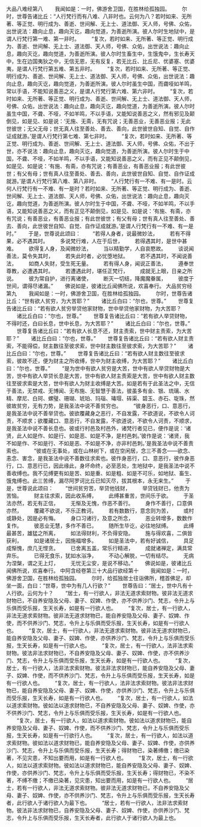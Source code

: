 <!-- { "loadSidebar": true } -->
大品八难经第八
　　我闻如是：一时，佛游舍卫国，在胜林给孤独园。
　　尔时，世尊告诸比丘：“人行梵行而有八难、八非时也。云何为八？若时如来、无所著、等正觉、明行成为、善逝、世间解、无上士、道法御、天人师，号佛、众佑，出世说法：趣向止息，趣向灭讫，趣向觉道，为善逝所演。彼人尔时生地狱中，是谓人行梵行第一难、第一非时。
　　“复次，若时如来、无所著、等正觉、明行成为、善逝、世间解、无上士、道法御、天人师，号佛、众佑，出世说法：趣向止息，趣向灭讫，趣向觉道，为善逝所演。彼人尔时生畜生中，生饿鬼中，生长寿天中，生在边国夷狄之中，无信无恩，无有反复，若无比丘、比丘尼、优婆塞、优婆夷，是谓人行梵行第五难、第五非时。
　　“复次，若时如来、无所著、等正觉、明行成为、善逝、世间解、无上士、道法御、天人师，号佛、众佑，出世说法：趣向止息，趣向灭讫，趣向觉道，为善逝所演。彼人尔时虽生中国，而聋哑如羊鸣，常以手语，不能知说善恶之义，是谓人行梵行第六难、第六非时。
　　“复次，若时如来、无所著、等正觉、明行成为、善逝、世间解、无上士、道法御、天人师，号佛、众佑，出世说法：趣向止息，趣向灭讫，趣向觉道，为善逝所演。彼人尔时虽生中国，不聋、不哑，不如羊鸣，不以手语，又能知说善恶之义，然有邪见及颠倒见，如是见、如是说：‘无施、无斋，无有咒说；无善恶业，无善恶业报；无此世彼世；无父无母；世无真人往至善处、善去、善向，此世彼世自知、自觉、自作证成就游。’是谓人行梵行第七难、第七非时。
　　“复次，若时如来、无所著、等正觉、明行成为、善逝、世间解、无上士、道法御、天人师，号佛、众佑，不出于世，亦不说法：趣向止息，趣向灭讫，趣向觉道，为善逝所演。彼人尔时生于中国，不聋、不哑，不如羊鸣，不以手语，又能知说善恶之义，而有正见不颠倒见，如是见、如是说：‘有施、有斋，亦有咒说；有善恶业，有善恶业报；有此世彼世；有父有母；世有真人往至善处、善去、善向，此世彼世自知、自觉、自作证成就游。’是谓人行梵行第八难、第八非时。
　　“人行梵行有一不难、有一是时。云何人行梵行有一不难、有一是时？若时如来、无所著、等正觉、明行成为、善逝、世间解、无上士、道法御、天人师，号佛、众佑，出世说法：趣向止息，趣向灭讫，趣向觉道，为善逝所演。彼人尔时生于中国，不聋、不哑，不如羊鸣，不以手语，又能知说善恶之义，而有正见不颠倒见，如是见、如是说：‘有施、有斋，亦有咒说；有善恶业，有善恶业报；有此世彼世；有父有母；世有真人往至善处、善去、善向，此世彼世自知、自觉、自作证成就游。’是谓人行梵行有一不难、有一是时。”
　　于是，世尊说此颂曰：
　　“若得人身者，说最微妙法，
　　若有不得果，必不遇其时。
　　多说梵行难，人在于后世，
　　若得遇其时，是世中甚难。
　　欲得复人身，及闻微妙法，
　　当以精勤学，人自哀愍故。
　　谈说闻善法，莫令失其时，
　　若失此时者，必忧堕地狱。
　　若不遇其时，不闻说善法，
　　如商人失财，受生死无量。
　　若有得人身，闻说正善法，
　　遵奉世尊教，必遭遇其时。
　　若遭遇此时，堪任正梵行，
　　成就无上眼，日亲之所说。
　　彼为常自护，进行离诸使，
　　断灭一切结，降魔魔眷属，
　　彼度于世间，谓得尽诸漏。”
　　佛说如是，彼诸比丘闻佛所说，欢喜奉行。
大品贫穷经第九
　　我闻如是：一时，佛游舍卫国，在胜林给孤独园。
　　尔时，世尊告诸比丘：“世有欲人贫穷，为大苦耶？”
　　诸比丘白曰：“尔也，世尊。”
　　世尊复告诸比丘曰：“若有欲人贫穷举贷他家财物，世中举贷他家财物，为大苦耶？
　　诸比丘白曰：“尔也，世尊。”
　　世尊复告诸比丘曰：“若有欲人举贷财物，不得时还，白曰长息，世中长息，为大苦耶？”
　　诸比丘白曰：“尔也，世尊。”
　　世尊复告诸比丘曰：“若有欲人长息不还，财主责索，世中财主责索，为大苦耶？”
　　诸比丘白曰：“尔也，世尊。”
　　世尊复告诸比丘曰：“若有欲人财主责索，不能得偿，财主数往至彼求索，世中财主数往至彼求索，为大苦耶？”
　　诸比丘白曰：“尔也，世尊。”
　　世尊复告诸比丘曰：“若有欲人财主数往至彼求索，彼故不还，便为财主之所收缚，世中为财主收缚，为大苦耶？”
　　诸比丘白曰：“尔也，世尊。”
　　“是为世中有欲人贫穷是大苦，世中有欲人举贷财物是大苦，世中有欲人举贷长息是大苦，世中有欲人财主责索是大苦，世中有欲人财主数往至彼求索是大苦，世中有欲人为财主收缚是大苦。如是若有于此圣法之中，无信于善法，无禁戒、无博闻、无布施、无智慧于善法，彼虽多有金、银、琉璃、水精、摩尼、白珂、螺璧、珊瑚、琥珀、玛瑙、瑇瑁、砗渠、碧玉、赤石、琁珠，然彼故贫穷，无有力势，是我圣法中说不善贫穷也。
　　“彼身恶行，口、意恶行，是我圣法中说不善举贷也。彼欲覆藏身之恶行，不自发露，不欲道说，不欲令人诃责，不顺求；欲覆藏口、意恶行，不自发露，不欲道说，不欲令人诃责，不顺求，是我圣法中说不善长息也。彼或行村邑及村邑外，诸梵行者见已，便作是说：‘诸贤，此人如是作、如是行、如是恶、如是不净，是村邑刺。’彼作是说：‘诸贤，我不如是作、不如是行、不如是恶、不如是不净，亦非村邑刺。’是我圣法中说不善责索也。
　　“彼或在无事处，或在山林树下，或在空闲居，念三不善念——欲念、恚念、害念，是我圣法中说不善数往求索也。彼作身恶行，口、意恶行，彼作身恶行，口、意恶行已，因此缘此，身坏命终，必至恶处，生地狱中，是我圣法中说不善收缚也。我不见缚更有如是苦、如是重、如是粗、如是不可乐，如地狱、畜生、饿鬼缚也。此三苦缚，漏尽阿罗诃比丘已知灭尽，拔其根本，永无来生。”
　　于是，世尊说此颂曰：
　　“世间贫穷苦，举贷他钱财，
　　举贷钱财已，他责为苦恼。
　　财主往求索，因此收系缚，
　　此缚甚重苦，世间乐于欲。
　　于圣法亦然，若无有正信，
　　无惭及无愧，作恶不善行。
　　身作不善行，口意俱亦然，
　　覆藏不欲说，不乐正教诃。
　　若有数数行，意念则为苦，
　　或村或静处，因是必有悔。
　　身口习诸行，及意之所念，
　　恶业转增多，数数作复作。
　　彼恶业无慧，多作不善已，
　　随所生毕讫，必往地狱缚。
　　此缚最甚苦，雄猛之所离，
　　如法得财利，不负得安隐。
　　施与得欢喜，二俱皆获利，
　　如是诸居士，因施福增多。
　　如是圣法中，若有好诚信，
　　具足成惭愧，庶几无悭贪。
　　已舍离五盖，常乐行精进，
　　成就诸禅定，满具常弃乐。
　　已得无食乐，犹如水浴净，
　　不动心解脱，一切有结尽。
　　无病为涅槃，谓之无上灯，
　　无忧无尘安，是说不移动。”
　　佛说如是，彼诸比丘闻佛所说，欢喜奉行。
中阿含经卷第三十大品行欲经第十
　　我闻如是：一时，佛游舍卫国，在胜林给孤独园。
　　尔时，给孤独居士往诣佛所，稽首佛足，却坐一面，白曰：“世尊，世中为有几人行欲？”
　　世尊告曰：“居士，世中凡有十人行欲。云何为十？
　　“居士，有一行欲人，非法无道求索财物。彼非法无道求财物已，不自养安隐及父母、妻子、奴婢、作使，亦不供养沙门、梵志，令升上与乐俱而受乐报，生天长寿，如是有一行欲人也。
　　“复次，居士，有一行欲人，非法无道求索财物。彼非法无道求财物已，能自养安隐及父母、妻子、奴婢、作使，而不供养沙门、梵志，令升上与乐俱而受乐报，生天长寿，如是有一行欲人也。
　　“复次，居士，有一行欲人，非法无道求索财物。彼非法无道求财物已，能自养安隐及父母、妻子、奴婢、作使，亦供养沙门、梵志，令升上与乐俱而受乐报，生天长寿，如是有一行欲人也。
　　“复次，居士，有一行欲人，法非法求索财物。彼法非法求财物已，不自养安隐及父母、妻子、奴婢、作使，亦不供养沙门、梵志，令升上与乐俱而受乐报，生天长寿，如是有一行欲人也。
　　“复次，居士，有一行欲人，法非法求索财物。彼法非法求财物已，能自养安隐及父母、妻子、奴婢、作使，而不供养沙门、梵志，令升上与乐俱而受乐报，生天长寿，如是有一行欲人也。
　　“复次，居士，有一行欲人，法非法求索财物。彼法非法求财物已，能自养安隐及父母、妻子、奴婢、作使，亦供养沙门、梵志，令升上与乐俱而受乐报，生天长寿，如是有一行欲人也。
　　“复次，居士，有一行欲人，如法以道求索财物。彼如法以道求财物已，不自养安隐及父母、妻子、奴婢、作使，亦不供养沙门、梵志，令升上与乐俱而受乐报，生天长寿，如是有一行欲人也。
　　“复次，居士，有一行欲人，如法以道求索财物。彼如法以道求财物已，能自养安隐及父母、妻子、奴婢、作使，而不供养沙门、梵志，令升上与乐俱而受乐报，生天长寿，如是有一行欲行人也。
　　“复次，居士，有一行欲人，如法以道求索财物。彼如法以道求财物已，能自养安隐及父母、妻子、奴婢、作使，亦供养沙门、梵志，令升上与乐俱而受乐报，生天长寿；得财物已，染著缚缴；缴已染著，不见灾患，不知出要而用，如是有一行欲人也。
　　“复次，居士，有一行欲人，如法以道求索财物。彼如法以道求财物已，能自养安隐及父母、妻子、奴婢、作使，亦供养沙门、梵志，令升上与乐俱而受乐报，生天长寿；得财物已，不染不著，不缚不缴；不缴已染著，见灾患，知出要而用，如是有一行欲人也。
　　“居士，若有一行欲人，非法无道求索财物。彼非法无道求财物已，不自养安隐及父母、妻子、奴婢、作使，亦不供养沙门、梵志，令升上与乐俱而受乐报，生天长寿者，此行欲人于诸行欲人为最下也。
　　“居士，若有一行欲人，法非法求索财物。彼法非法求财物已，自养安隐及父母、妻子、奴婢、作使，亦供养沙门、梵志，令升上与乐俱而受乐报，生天长寿者，此行欲人于诸行欲人为最上也。
